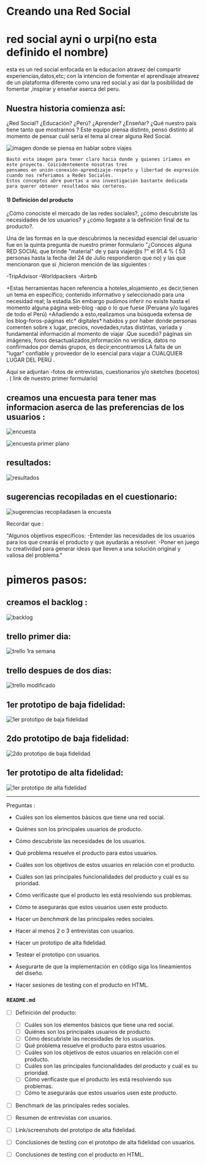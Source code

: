 
# Creando una Red Social 


# red social ayni o urpi(no esta definido el nombre)
esta es un red social enfocada en la educacion atravez del compartir experiencias,datos,etc; con la intencion de fomentar el aprendisaje atreavez de un plataforma diferente como una red social.y asi dar la posiblilidad de fomentar ,inspirar y enseñar aserca del peru.
## Nuestra historia comienza así: 

¿Red Social? ¿Educación? ¿Perú? ¿Aprender? ¿Enseñar? ¿Qué nuestro país tiene tanto que mostrarnos ?
 Este equipo piensa distinto, pensó distinto al momento de pensar cuál sería el tema  al crear alguna Red Social.
  
  
  ![imagen donde se piensa en hablar sobre viajes](https://scontent-scl1-1.xx.fbcdn.net/v/t1.15752-9/37421179_1719512124768932_8314206616538841088_n.png?_nc_cat=0&oh=71ccce2d5dedad4a1bb79c894ae6c318&oe=5BCA0EAF) 

    Bastó esta imagen para tener claro hacia donde y quienes iríamos en este proyecto. Coicidentemente nosotras tres 
    pensamos en unión-conexión-aprendizaje-respeto y libertad de expresión cuando nos referiamos a Redes Sociales.
    Estos conceptos abre puertas a una investigación bastante dedicada para querer obtener resultados más certeros.

#### 1) Definición del producto

¿Cómo conociste el mercado de las redes sociales?, ¿cómo descubriste las necesidades de los usuarios? y ¿cómo llegaste a la definición final de tu producto?.


Una de las formas en la que descubrimos la necesidad esencial del usuario fue en la quinta pregunta de nuestro primer formulario
"¿Conoces alguna RED SOCIAL que brinde "material" de y para viajer@s ?" el 91.4 % ( 53 personas hasta la fecha del 24 de Julio respondieron que  no) y las que mencionaron que si ,hicieron mención de las siguientes :

-TripAdvisor
-Worldpackers
-Airbnb 

+Estas herramientas hacen referencia a hoteles,alojamiento ,es decir,tienen  un tema en específico; contenido informativo y seleccionado para una necesidad real; la estadía.Sin embargo pudimos inferir no existe hasta el momento alguna página web-blog -app o lo que fuese (Peruana y/o lugares de todo el Perú)
+Añadiendo a esto,realizamos una búsqueda extensa de los blog-foros-páginas etc* digitales* habidos y por haber donde personas comenten sobre x lugar, precios, novedades,rutas distintas, variada y fundamental información al momento de viajar .Que sucedió? páginas sin imágenes, foros desactualizados,información no verídica, datos no confirmados por demás grupos, es decir;encontramos LA falta de un "lugar" confiable y proveedor de lo esencial para viajar a CUALQUIER LUGAR DEL PERÚ .


Aquí se adjuntan
-fotos de entrevistas, cuestionarios y/o sketches
(bocetos) . ( link de nuestro primer formulario) 

## creamos una encuesta para tener mas informacion aserca de las preferencias de los usuarios :
![encuesta](https://scontent-scl1-1.xx.fbcdn.net/v/t1.15752-9/37790019_1725330907520387_4919293470247485440_n.png?_nc_cat=0&oh=428ac94ac0cb4d69195b871e6b377835&oe=5BDA4C18)

![encuesta primer plano](https://scontent-scl1-1.xx.fbcdn.net/v/t1.15752-9/37710085_1725340624186082_2109743959348609024_n.png?_nc_cat=0&oh=cc3f69357f31ec20dce9559936be6a65&oe=5BD7CF6C)

## resultados:

![resultados](https://scontent-scl1-1.xx.fbcdn.net/v/t1.15752-9/37771499_1726985594021585_8616899839793299456_n.png?_nc_cat=0&oh=0ab1cdd1bd67bb1adb04bd5009937575&oe=5C0BA641)

## sugerencias recopiladas en el cuestionario:
![sugerencias recopiladasen la encuesta](https://scontent-scl1-1.xx.fbcdn.net/v/t1.15752-9/37767458_1726993257354152_6568159173555519488_n.png?_nc_cat=0&oh=ef721cea32d34d05903be3b866b12e9e&oe=5BD0C59B)




Recordar que : 
 
 "Algunos objetivos específicos:
-Entender las necesidades de los usuarios para los que crearás el producto y que ayudarás a resolver.
-Poner en juego tu creatividad para generar ideas que lleven a una solución original y valiosa del problema."


# pimeros pasos:
## creamos el backlog :
![backlog](https://scontent-scl1-1.xx.fbcdn.net/v/t1.15752-9/37772637_1727568857296592_3362266275240738816_n.jpg?_nc_cat=0&oh=1514ad5d0aa183ad1213fecbadccdeb0&oe=5C0D452E)

## trello primer dia:
![trello 1ra semana](https://scontent-scl1-1.xx.fbcdn.net/v/t1.15752-9/37687023_1724405557612922_9008906912263045120_n.png?_nc_cat=0&oh=626b12b3d6cf1822974cbac551d655ff&oe=5BE02C3C)


## trello despues de dos dias:

![trello modificado](https://scontent-scl1-1.xx.fbcdn.net/v/t1.15752-9/37739779_1726972100689601_4563299470921433088_n.png?_nc_cat=0&oh=65d42a78ebf7e1f6ff711fc942183d36&oe=5BCCB7F3)

##  1er prototipo de baja fidelidad:

![1er prototipo de baja fidelidad](https://scontent-scl1-1.xx.fbcdn.net/v/t1.15752-9/37757577_1727014314018713_5106207526391644160_n.jpg?_nc_cat=0&oh=1ca6646668fca3839e0d029eeb01e8ac&oe=5BDA695B)

##  2do prototipo de baja fidelidad:

![2do prototipo de baja fidelidad](https://scontent-scl1-1.xx.fbcdn.net/v/t1.15752-9/37736710_1727006844019460_1583917852103016448_n.jpg?_nc_cat=0&oh=e4fe9a677e608da12d0e9e1001e39393&oe=5BD8C840)


##  1er prototipo de alta fidelidad:
![1er prototipo de alta fidelidad](https://scontent-scl1-1.xx.fbcdn.net/v/t1.15752-9/37765313_1727561387297339_969873893986664448_n.png?_nc_cat=0&oh=16c03ce7bc6244d4b4a5f8d1acf71371&oe=5BD7F61F)


--------------------------------------------------------------------------------------------------
Preguntas :
* Cuáles son los elementos básicos que tiene una red social.
* Quiénes son los principales usuarios de producto.
* Cómo descubriste las necesidades de los usuarios.
* Qué problema resuelve el producto para estos usuarios.
* Cuáles son los objetivos de estos usuarios en relación con el producto.
* Cuáles son las principales funcionalidades del producto y cuál es su prioridad.
* Cómo verificaste que el producto les está resolviendo sus problemas.
* Cómo te asegurarás que estos usuarios usen este producto.





 

* Hacer un _benchmark_ de las principales redes sociales.
* Hacer al menos 2 o 3 entrevistas con usuarios.
* Hacer un prototipo de alta fidelidad.
* Testear el prototipo con usuarios.
* Asegurarte de que la implementación en código siga los lineamientos del
  diseño.
* Hacer sesiones de testing con el producto en HTML.

### `README.md`

* [ ] Definición del producto:
  * [ ] Cuáles son los elementos básicos que tiene una red social.
  * [ ] Quiénes son los principales usuarios de producto.
  * [ ] Cómo descubriste las necesidades de los usuarios.
  * [ ] Qué problema resuelve el producto para estos usuarios.
  * [ ] Cuáles son los objetivos de estos usuarios en relación con el producto.
  * [ ] Cuáles son las principales funcionalidades del producto y cuál es su prioridad.
  * [ ] Cómo verificaste que el producto les está resolviendo sus problemas.
  * [ ] Cómo te asegurarás que estos usuarios usen este producto.
* [ ] Benchmark de las principales redes sociales.
* [ ] Resumen de entrevistas con usuarios.
* [ ] Link/screenshots del prototipo de alta fidelidad.
* [ ] Conclusiones de testing con el prototipo de alta fidelidad con usuarios.
* [ ] Conclusiones de testing con el producto en HTML.

